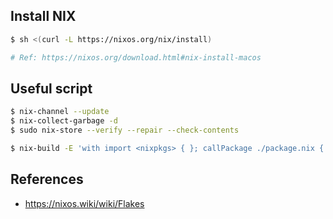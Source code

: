 ## Install NIX
```sh
$ sh <(curl -L https://nixos.org/nix/install)

# Ref: https://nixos.org/download.html#nix-install-macos
```

## Useful script
```sh
$ nix-channel --update
$ nix-collect-garbage -d
$ sudo nix-store --verify --repair --check-contents

$ nix-build -E 'with import <nixpkgs> { }; callPackage ./package.nix { }'
```

## References
- https://nixos.wiki/wiki/Flakes

